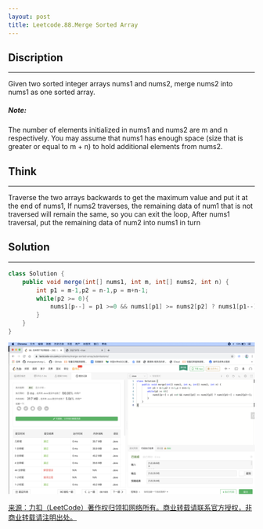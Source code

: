 ```yaml
---
layout: post
title: Leetcode.88.Merge Sorted Array
---
```


## Discription

---

Given two sorted integer arrays nums1 and nums2, merge nums2 into nums1 as one sorted array.

##### Note:

The number of elements initialized in nums1 and nums2 are m and n respectively.
You may assume that nums1 has enough space (size that is greater or equal to m + n) to hold additional elements from nums2.

## Think

---

Traverse the two arrays backwards to get the maximum value and put it at the end of nums1,
If nums2 traverses, the remaining data of num1 that is not traversed will remain the same, so you can exit the loop,
After nums1 traversal, put the remaining data of num2 into nums1 in turn

## Solution

---

```java
class Solution {
    public void merge(int[] nums1, int m, int[] nums2, int n) {
        int p1 = m-1,p2 = n-1,p = m+n-1;
        while(p2 >= 0){
            nums1[p--] = p1 >=0 && nums1[p1] >= nums2[p2] ? nums1[p1--] : nums2[p2--];
        }
    }
}
```

![_config.yml](../images/Combine.png)

[来源：力扣（LeetCode）著作权归领扣网络所有。商业转载请联系官方授权，非商业转载请注明出处。](https://leetcode-cn.com/problems/merge-sorted-array)
